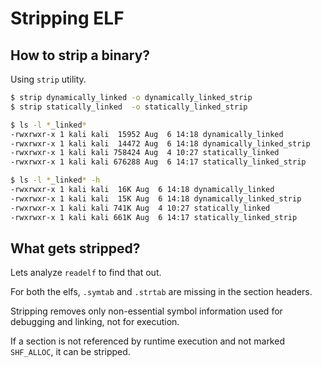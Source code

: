 # Stripping ELF

## How to strip a binary?

Using `strip` utility.

```bash
$ strip dynamically_linked -o dynamically_linked_strip
$ strip statically_linked  -o statically_linked_strip

$ ls -l *_linked* 
-rwxrwxr-x 1 kali kali  15952 Aug  6 14:18 dynamically_linked
-rwxrwxr-x 1 kali kali  14472 Aug  6 14:18 dynamically_linked_strip
-rwxrwxr-x 1 kali kali 758424 Aug  4 10:27 statically_linked
-rwxrwxr-x 1 kali kali 676288 Aug  6 14:17 statically_linked_strip

$ ls -l *_linked* -h
-rwxrwxr-x 1 kali kali  16K Aug  6 14:18 dynamically_linked
-rwxrwxr-x 1 kali kali  15K Aug  6 14:18 dynamically_linked_strip
-rwxrwxr-x 1 kali kali 741K Aug  4 10:27 statically_linked
-rwxrwxr-x 1 kali kali 661K Aug  6 14:17 statically_linked_strip
```

## What gets stripped?

Lets analyze `readelf` to find that out.

For both the elfs, `.symtab` and `.strtab` are missing in the section headers.

Stripping removes only non-essential symbol information used for debugging and linking, not for execution.

If a section is not referenced by runtime execution and not marked `SHF_ALLOC`, it can be stripped.










